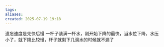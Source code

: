 ```yaml
---
tags: 
aliases: 
created: 2025-07-19 19:18
---
```

遗忘速度是先快后慢
一杯子装满一杯水，刚开始下降的最快，当水位下降，水压小了，就下降比较慢，杯子就剩下几滴水的时候就不漏了
